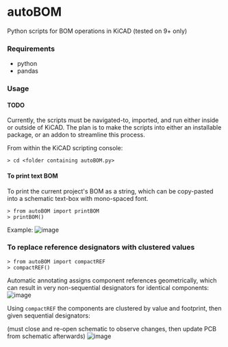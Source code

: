 # autoBOM
Python scripts for BOM operations in KiCAD (tested on 9+ only)

### Requirements
- python
- pandas

### Usage
#### TODO
Currently, the scripts must be navigated-to, imported, and run either inside or outside of KiCAD.
The plan is to make the scripts into either an installable package, or an addon to streamline this process.

From within the KiCAD scripting console:

` > cd <folder containing autoBOM.py> `

#### To print text BOM
To print the current project's BOM as a string, which can be copy-pasted into a schematic text-box with mono-spaced font.
```
> from autoBOM import printBOM
> printBOM()
```

Example:
![image](https://github.com/user-attachments/assets/66033c3a-f2b7-4c65-8ed2-37a1c884e5b9)

### To replace reference designators with clustered values
```
> from autoBOM import compactREF
> compactREF()
```
Automatic annotating assigns component references geometrically, which can result in very non-sequential designators for identical components:
![image](https://github.com/user-attachments/assets/c4e8f29c-a621-490b-9a9e-151a57857bb3)

Using `compactREF` the components are clustered by value and footprint, then given sequential designators:

(must close and re-open schematic to observe changes, then update PCB from schematic afterwards)
![image](https://github.com/user-attachments/assets/63007260-c200-4a36-acdd-f6bf6c1264ff)
